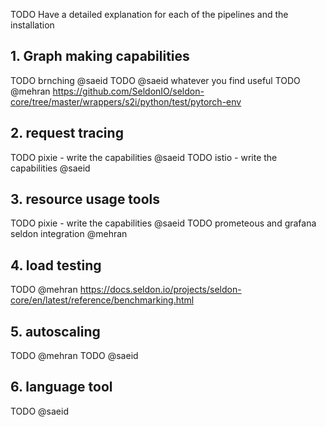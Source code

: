 TODO Have a detailed explanation for each of the pipelines and the installation

## 1. Graph making capabilities
TODO brnching @saeid
TODO @saeid whatever you find useful
TODO @mehran
https://github.com/SeldonIO/seldon-core/tree/master/wrappers/s2i/python/test/pytorch-env

## 2. request tracing
TODO pixie - write the capabilities @saeid
TODO istio - write the capabilities @saeid

## 3. resource usage tools
TODO pixie - write the capabilities @saeid
TODO prometeous and grafana seldon integration @mehran

## 4. load testing
TODO @mehran https://docs.seldon.io/projects/seldon-core/en/latest/reference/benchmarking.html

## 5. autoscaling
TODO @mehran
TODO @saeid

## 6. language tool
TODO @saeid